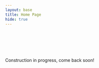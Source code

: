 ```yaml
---
layout: base
title: Home Page
hide: true
---
```

<br>
<br>
<br>
<br>
<br>
Construction in progress, come back soon!